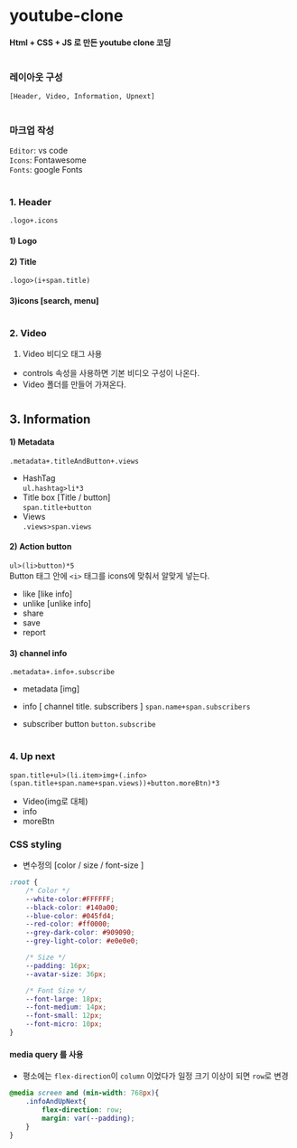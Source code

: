 # youtube-clone
#### Html + CSS + JS 로 만든 youtube clone 코딩
# 
### 레이아웃 구성
`[Header, Video, Information, Upnext]`
# 
### 마크업 작성   
`Editor`: vs code   
`Icons`: Fontawesome   
`Fonts`: google Fonts
# 
### 1. Header
`.logo+.icons`
#### 1) Logo 
#### 2) Title
`.logo>(i+span.title)`
#### 3)icons [search, menu]
# 
### 2. Video
1) Video
비디오 태그 사용
- controls 속성을 사용하면 기본 비디오 구성이 나온다.
- Video 폴더를 만들어 가져온다.
# 
## 3. Information   
#### 1) Metadata    
`.metadata+.titleAndButton+.views`
- HashTag    
`ul.hashtag>li*3`
- Title box [Title / button]   
`span.title+button`   
- Views   
`.views>span.views`

#### 2) Action button     
`ul>(li>button)*5`   
Button 태그 안에 `<i>` 태그를 icons에 맞춰서 알맞게 넣는다. 
- like [like info] 
- unlike [unlike info]
- share
- save
- report

#### 3) channel info   
`.metadata+.info+.subscribe`
- metadata [img]

- info [ channel title. subscribers ]
`span.name+span.subscribers`

- subscriber button
`button.subscribe`
# 
### 4. Up next  
`span.title+ul>(li.item>img+(.info>(span.title+span.name+span.views))+button.moreBtn)*3`

- Video(img로 대체)
- info
- moreBtn

### CSS styling
- 변수정의 [color / size / font-size ]
```CSS
:root {
    /* Color */
    --white-color:#FFFFFF;
    --black-color: #140a00;
    --blue-color: #045fd4;
    --red-color: #ff0000;
    --grey-dark-color: #909090;
    --grey-light-color: #e0e0e0;

    /* Size */
    --padding: 16px;
    --avatar-size: 36px;

    /* Font Size */
    --font-large: 18px;
    --font-medium: 14px;
    --font-small: 12px;
    --font-micro: 10px;
}
```

#### media query 를 사용
- 평소에는 `flex-direction`이 `column` 이었다가 
일정 크기 이상이 되면 `row`로 변경 
```CSS
@media screen and (min-width: 768px){
    .infoAndUpNext{
        flex-direction: row;
        margin: var(--padding);
    }
}
```

